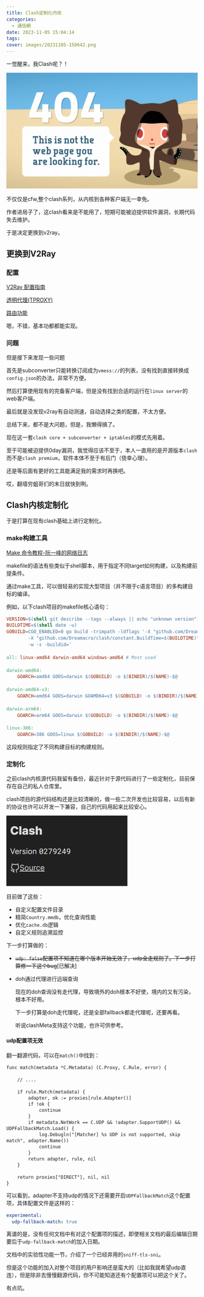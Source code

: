 ```yaml
---
title: Clash定制化内核
categories:
  - 通信網
date: 2023-11-05 15:04:14
tags:
cover: images/20231105-150642.png
---
```


一觉醒来，我Clash呢？！

![](images/20231105-150642.png)

不仅仅是cfw,整个clash系列，从内核到各种客户端无一幸免。

作者进局子了，这clash看来是不能用了，短期可能被迫提供软件漏洞，长期代码失去维护。

于是决定更换到v2ray。

## 更换到V2Ray

### 配置

[V2Ray 配置指南](https://guide.v2fly.org/)

[透明代理(TPROXY)](https://guide.v2fly.org/app/tproxy.html)

[路由功能](https://guide.v2fly.org/basics/routing/basics_routing.html)

嗯，不错，基本功都都能实现。

### 问题

但是接下来发现一些问题

首先是subconverter只能转换订阅成为`vmess://`的列表，没有找到直接转换成`config.json`的办法，非常不方便。

然后打算使用现有的完备客户端，但是没有找到合适的运行在`linux server`的web客户端。

最后就是没发现v2ray有自动测速，自动选择之类的配置，不太方便。

总结下来，都不是大问题，但是，我懒得搞了。

现在这一套`clash core + subconverter + iptables`的模式先用着。

至于可能被迫提供0day漏洞，我觉得应该不至于，本人一直用的是开源版本`clash`而不是`clash premium`，软件本体不至于有后门（侥幸心理）。

还是等后面有更好的工具能满足我的需求时再换吧。

哎，翻墙穷蛆哥们的末日就快到咧。

## Clash内核定制化

于是打算在现有clash基础上进行定制化。

### make构建工具

[Make 命令教程-阮一峰的网络日志](https://www.ruanyifeng.com/blog/2015/02/make.html)

makefile的语法有些类似于shell脚本，用于指定不同target如何构建，以及构建前提条件。

通过make工具，可以很轻易的实现大型项目（并不限于c语言项目）的多构建目标的编译。

例如，以下clash项目的makefile核心语句：

```makefile
VERSION=$(shell git describe --tags --always || echo "unknown version")
BUILDTIME=$(shell date -u)
GOBUILD=CGO_ENABLED=0 go build -trimpath -ldflags '-X "github.com/Dreamacro/clash/constant.Version=$(VERSION)" \
		-X "github.com/Dreamacro/clash/constant.BuildTime=$(BUILDTIME)" \
		-w -s -buildid='

all: linux-amd64 darwin-amd64 windows-amd64 # Most used

darwin-amd64:
	GOARCH=amd64 GOOS=darwin $(GOBUILD) -o $(BINDIR)/$(NAME)-$@

darwin-amd64-v3:
	GOARCH=amd64 GOOS=darwin GOAMD64=v3 $(GOBUILD) -o $(BINDIR)/$(NAME)-$@

darwin-arm64:
	GOARCH=arm64 GOOS=darwin $(GOBUILD) -o $(BINDIR)/$(NAME)-$@

linux-386:
	GOARCH=386 GOOS=linux $(GOBUILD) -o $(BINDIR)/$(NAME)-$@
```

这段规则指定了不同构建目标的构建规则。

### 定制化

之前clash内核源代码我留有备份，最近针对于源代码进行了一些定制化，目前保存在自己的私人仓库里。

clash项目的源代码结构还是比较清晰的，做一些二次开发也比较容易，以后有新的协议也许可以开发一下兼容，自己的代码用起来比较安心。

![已经部署到网关了](images/20231219-151516.png)

目前做了这些：

- 自定义配置文件目录
- 精简`Country.mmdb`，优化查询性能
- 优化`cache.db`逻辑
- 自定义规则追溯监控

下一步打算做的：

- ~~`udp: false`配置项不知道在哪个版本开始无效了，udp全走规则了。下一步打算修一下这个bug~~[已解决]
- doh通过代理进行远端查询

  现在的doh查询没有走代理，导致境外的doh根本不好使，境内的又有污染，根本不好用。

  下一步打算是doh走代理呢，还是全部fallback都走代理呢，还要再看。

  听说clashMeta支持这个功能，也许可供参考。

#### udp配置项无效

翻一翻源代码，可以在`match()`中找到：

```golang
func match(metadata *C.Metadata) (C.Proxy, C.Rule, error) {

	// ....

	if rule.Match(metadata) {
		adapter, ok := proxies[rule.Adapter()]
		if !ok {
			continue
		}
		if metadata.NetWork == C.UDP && !adapter.SupportUDP() && UDPFallbackMatch.Load() {
			log.Debugln("[Matcher] %s UDP is not supported, skip match", adapter.Name())
			continue
		}
		return adapter, rule, nil
	}

	return proxies["DIRECT"], nil, nil
}
```

可以看到，adapter不支持udp的情况下还需要开启`UDPFallbackMatch`这个配置项，具体配置文件是这样的：

```yaml
experimental:
  udp-fallback-match: true
```

离谱的是，没有任何文档中有对这个配置项的描述，即使相关文档的最后编辑日期要后于`udp-fallback-match`的加入日期。

文档中的实验性功能一节，介绍了一个已经弃用的`sniff-tls-sni`。

但是这个功能的加入对整个项目的用户影响还是蛮大的（比如我就希望udp直连），但是除非去慢慢翻源代码，你不可能知道还有个配置项可以把这个关了。

有点坑。
